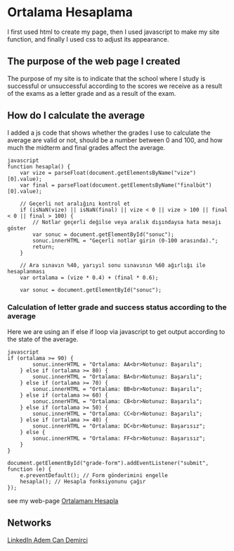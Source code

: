 # Ortalama Hesaplama

I first used html to create my page, then I used javascript to make my site function, and finally I used css to adjust its appearance.

## The purpose of the web page I created
The purpose of my site is to indicate that the school where I study is successful or unsuccessful according to the scores we receive as a result of the exams as a letter grade and as a result of the exam.

## How do I calculate the average
I added a js code that shows whether the grades I use to calculate the average are valid or not, should be a number between 0 and 100, and how much the midterm and final grades affect the average.

```
javascript
function hesapla() {
    var vize = parseFloat(document.getElementsByName("vize")[0].value);
    var final = parseFloat(document.getElementsByName("finalbüt")[0].value);

    // Geçerli not aralığını kontrol et
    if (isNaN(vize) || isNaN(final) || vize < 0 || vize > 100 || final < 0 || final > 100) {
        // Notlar geçerli değilse veya aralık dışındaysa hata mesajı göster
        var sonuc = document.getElementById("sonuc");
        sonuc.innerHTML = "Geçerli notlar girin (0-100 arasında).";
        return;
    }

    // Ara sınavın %40, yarıyıl sonu sınavının %60 ağırlığı ile hesaplanması
    var ortalama = (vize * 0.4) + (final * 0.6);

    var sonuc = document.getElementById("sonuc");
```
### Calculation of letter grade and success status according to the average

Here we are using an if else if loop via javascript to get output according to the state of the average.

```
javascript
if (ortalama >= 90) {
        sonuc.innerHTML = "Ortalama: AA<br>Notunuz: Başarılı";
    } else if (ortalama >= 80) {
        sonuc.innerHTML = "Ortalama: BA<br>Notunuz: Başarılı";
    } else if (ortalama >= 70) {
        sonuc.innerHTML = "Ortalama: BB<br>Notunuz: Başarılı";
    } else if (ortalama >= 60) {
        sonuc.innerHTML = "Ortalama: CB<br>Notunuz: Başarılı";
    } else if (ortalama >= 50) {
        sonuc.innerHTML = "Ortalama: CC<br>Notunuz: Başarılı";
    } else if (ortalama >= 40) {
        sonuc.innerHTML = "Ortalama: DC<br>Notunuz: Başarısız";
    } else {
        sonuc.innerHTML = "Ortalama: FF<br>Notunuz: Başarısız";
    }
}

document.getElementById("grade-form").addEventListener("submit", function (e) {
    e.preventDefault(); // Form gönderimini engelle
    hesapla(); // Hesapla fonksiyonunu çağır
});
```

see my web-page [Ortalamanı Hesapla](ortahesapla.netlify.app/)

## Networks
[LinkedIn Adem Can Demirci](https://www.linkedin.com/in/adem-can-demirci-100acd100/)
